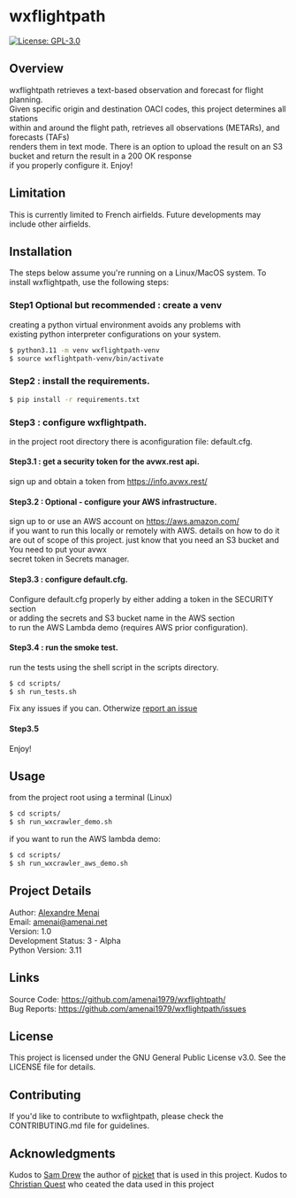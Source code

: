 # wxflightpath

[![License: GPL-3.0](https://img.shields.io/badge/License-GPL%203.0-blue.svg)](https://www.gnu.org/licenses/gpl-3.0)

## Overview

wxflightpath retrieves a text-based observation and forecast for flight planning.\
Given specific origin and destination OACI codes, this project determines all stations\
within and around the flight path, retrieves all observations (METARs), and forecasts (TAFs)\
renders them in text mode.
There is an option to upload the result on an S3 bucket and return the result in a 200 OK response\
if you properly configure it.
Enjoy!
## Limitation
This is currently limited to French airfields. 
Future developments may include other airfields.
## Installation
The steps below assume you're running on a Linux/MacOS system.
To install wxflightpath, use the following steps:
### Step1 Optional but recommended : create a venv
creating a python virtual environment avoids any problems with\
existing python interpreter configurations on your system.
```bash
$ python3.11 -m venv wxflightpath-venv
$ source wxflightpath-venv/bin/activate
```
### Step2 : install the requirements.

```bash
$ pip install -r requirements.txt
```
### Step3 : configure wxflightpath.
in the project root directory there is aconfiguration file: default.cfg.
#### Step3.1 : get a security token for the avwx.rest api.
sign up and obtain a token from https://info.avwx.rest/
#### Step3.2 : Optional - configure your AWS infrastructure.
sign up to or use an AWS account on https://aws.amazon.com/ \
if you want to run this locally or remotely with AWS.
details on how to do it are out of scope of this project.
just know that you need an S3 bucket and You need to put your avwx\
secret token in Secrets manager.
#### Step3.3 : configure default.cfg.
Configure default.cfg properly by either adding a token in the SECURITY section\
or adding the secrets and S3 bucket name in the AWS section\
to run the AWS Lambda demo (requires AWS prior configuration).
#### Step3.4 : run the smoke test.
run the tests using the shell script in the scripts directory.
```bash
$ cd scripts/
$ sh run_tests.sh
```
Fix any issues if you can. Otherwize [report an issue](https://github.com/amenai1979/wxflightpath/issues)

#### Step3.5
Enjoy!

## Usage

from the project root using a terminal (Linux)
```bash
$ cd scripts/
$ sh run_wxcrawler_demo.sh 
```
if you want to run the AWS lambda demo:

```bash
$ cd scripts/
$ sh run_wxcrawler_aws_demo.sh 
```

## Project Details

Author: [Alexandre Menai](https://www.linkedin.com/in/menai/)\
Email: amenai@amenai.net\
Version: 1.0\
Development Status: 3 - Alpha\
Python Version: 3.11

## Links

Source Code: https://github.com/amenai1979/wxflightpath/ \
Bug Reports: https://github.com/amenai1979/wxflightpath/issues

## License

This project is licensed under the GNU General Public License v3.0. See the LICENSE file for details.

## Contributing

If you'd like to contribute to wxflightpath, please check the CONTRIBUTING.md file for guidelines.

## Acknowledgments

Kudos to [Sam Drew](https://github.com/sam-drew) the author of [picket](https://github.com/sam-drew/picket) that is used in this project.
Kudos to [Christian Quest](https://www.sia.aviation-civile.gouv.fr/produits-numeriques-en-libre-disposition/les-bases-de-donnees-sia/donnees-aeronautiques-xml-airac-13-23.html) who ceated the data used in this project 
